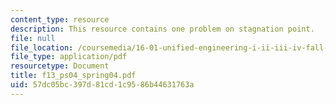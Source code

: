 ```yaml
---
content_type: resource
description: This resource contains one problem on stagnation point.
file: null
file_location: /coursemedia/16-01-unified-engineering-i-ii-iii-iv-fall-2005-spring-2006/57dc05bc397d81cd1c9586b44631763a_f13_ps04_spring04.pdf
file_type: application/pdf
resourcetype: Document
title: f13_ps04_spring04.pdf
uid: 57dc05bc-397d-81cd-1c95-86b44631763a
---
```

